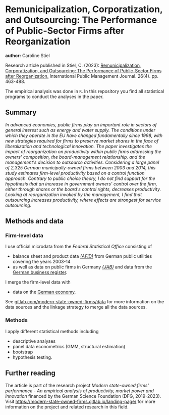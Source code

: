# Remunicipalization, Corporatization, and Outsourcing: The Performance of Public-Sector Firms after Reorganization

**author:** Caroline Stiel

Research article published in Stiel, C. (2023): [Remunicipalization, Corporatization, and Outsourcing: The Performance of Public-Sector Firms after Reorganization.](https://doi.org/10.1080/10967494.2022.2038317) International Public Management Journal. 26(4). pp. 463-488.

The empirical analysis was done in `R`. In this repository you find all statistical programs to conduct the analyses in the paper.

## Summary

_In advanced economies, public firms play an important role in sectors of general interest such as energy and water supply. The conditions under which they operate in the EU have changed fundamentally since 1998, with new strategies required for firms to preserve market shares in the face of liberalization and technological innovation. The paper investigates the impact of reorganization on productivity within public firms addressing the owners' composition, the board-management relationship, and the management's decision to outsource activities. Considering a large panel of 2,325 German municipally-owned firms between 2003 and 2014, this study estimates firm-level productivity based on a control function approach. Contrary to public choice theory, I do not find support for the hypothesis that an increase in government owners' control over the firm, either through shares or the board's control rights, decreases productivity. Looking at reorganization invoked by the management, I find that outsourcing increases productivity, where effects are strongest for service outsourcing._

## Methods and data

### Firm-level data

I use official microdata from the _Federal Statistical Office_ consisting of

- balance sheet and product data [_(AFiD)_](https://gitlab.com/modern-state-owned-firms/data/afid-data) from German public utilities covering the years 2003-14
- as well as data on public firms in Germany [_(JAB)_](https://gitlab.com/modern-state-owned-firms/data/afid-data) and data from the [German business register](https://doi.org/10.21242/52121.2014.00.00.1.1.0).

I merge the firm-level data with 

-  data on the [German economy](https://gitlab.com/modern-state-owned-firms/data/data-german-economy).

See [gitlab.com/modern-state-owned-firms/data](https://gitlab.com/modern-state-owned-firms/data) for more information on the data sources and the linkage strategy to merge all the data sources.

### Methods

I apply different statistical methods including 

- descriptive analyses
- panel data econometrics (GMM, structural estimation)
- bootstrap
- hypothesis testing.

## Further reading

The article is part of the research project _Modern state-owned firms' performance - An empirical analysis of productivity, market power and innovation_ financed by the German Science Foundation (DFG, 2019-2023). Visit https://modern-state-owned-firms.gitlab.io/landing-page/ for more information on the project and related research in this field.

